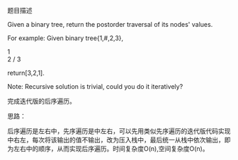 题目描述

Given a binary tree, return the postorder traversal of its nodes' values.

For example:
Given binary tree{1,#,2,3},

   1
    \
     2
    /
   3

return[3,2,1].

Note: Recursive solution is trivial, could you do it iteratively?

完成迭代版的后序遍历。

思路：

后序遍历是左右中，先序遍历是中左右，可以先用类似先序遍历的迭代版代码实现中右左，每次将该输出的值不输出，改为压入栈中，最后统一从栈中依次输出，即为左右中的顺序，从而实现后序遍历。时间复杂度O(n),空间复杂度O(n)。
